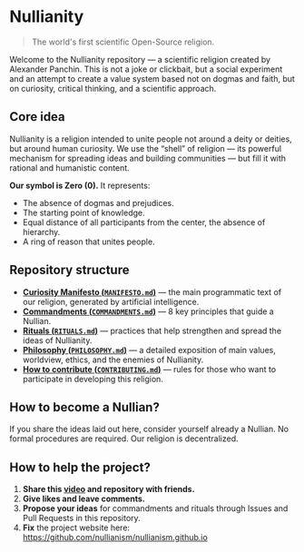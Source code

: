 # Nullianity 

> The world's first scientific Open-Source religion.

Welcome to the Nullianity repository — a scientific religion created by Alexander Panchin. This is not a joke or clickbait, but a social experiment and an attempt to create a value system based not on dogmas and faith, but on curiosity, critical thinking, and a scientific approach.

## Core idea

Nullianity is a religion intended to unite people not around a deity or deities, but around human curiosity. We use the “shell” of religion — its powerful mechanism for spreading ideas and building communities — but fill it with rational and humanistic content.

**Our symbol is Zero (0).** It represents:

- The absence of dogmas and prejudices.  
- The starting point of knowledge.  
- Equal distance of all participants from the center, the absence of hierarchy.  
- A ring of reason that unites people.  

## Repository structure

- [**Curiosity Manifesto (`MANIFESTO.md`)**](./MANIFESTO.md) — the main programmatic text of our religion, generated by artificial intelligence.  
- [**Commandments (`COMMANDMENTS.md`)**](./COMMANDMENTS.md) — 8 key principles that guide a Nullian.  
- [**Rituals (`RITUALS.md`)**](./RITUALS.md) — practices that help strengthen and spread the ideas of Nullianity.  
- [**Philosophy (`PHILOSOPHY.md`)**](./PHILOSOPHY.md) — a detailed exposition of main values, worldview, ethics, and the enemies of Nullianity.  
- [**How to contribute (`CONTRIBUTING.md`)**](./CONTRIBUTING.md) — rules for those who want to participate in developing this religion.  

## How to become a Nullian?

If you share the ideas laid out here, consider yourself already a Nullian. No formal procedures are required. Our religion is decentralized.

## How to help the project?

1. **Share this [video](https://www.youtube.com/watch?v=mCErecXWGCc) and repository with friends.**  
2. **Give likes and leave comments.**  
3. **Propose your ideas** for commandments and rituals through Issues and Pull Requests in this repository.  
4. **Fix** the project website here: https://github.com/nullianism/nullianism.github.io